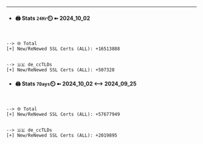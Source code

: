 

---
- #### 🖨️ **Stats** `24Hr`⏲️ ➼ 2024_10_02
```console


--> 🌐 Total
[+] New/ReNewed SSL Certs (ALL): +16513888


--> 🇩🇪 de_ccTLDs
[+] New/ReNewed SSL Certs (ALL): +507328

```

- #### 🖨️ **Stats** `7Days`⏲️ ➼ 2024_10_02 <--> 2024_09_25
```console


--> 🌐 Total
[+] New/ReNewed SSL Certs (ALL): +57677949


--> 🇩🇪 de_ccTLDs
[+] New/ReNewed SSL Certs (ALL): +2019895

```

